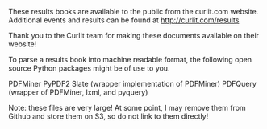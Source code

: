 These results books are available to the public from the curlit.com website. Additional events and results can be found
at http://curlit.com/results

Thank you to the CurlIt team for making these documents available on their website!

To parse a results book into machine readable format, the following open source Python packages might be of use to you.

PDFMiner
PyPDF2
Slate (wrapper implementation of PDFMiner)
PDFQuery (wrapper of PDFMiner, lxml, and pyquery)

Note: these files are very large! At some point, I may remove them from Github and store them on S3, so do not link to them directly!
